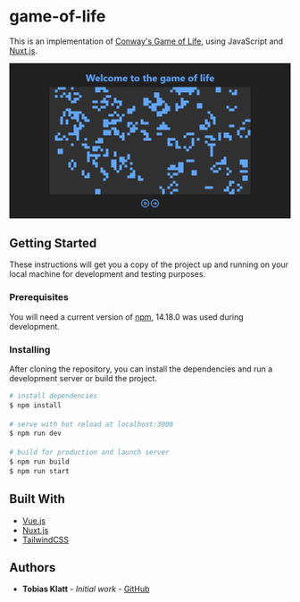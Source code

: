 # game-of-life

This is an implementation of [Conway's Game of Life](https://en.wikipedia.org/wiki/Conway%27s_Game_of_Life), using JavaScript and [Nuxt.js](https://nuxtjs.org).

![screenshot.png](./assets/screenshot.png)

## Getting Started

These instructions will get you a copy of the project up and running on your local machine for development and testing purposes.

### Prerequisites

You will need a current version of [npm](https://nodejs.org/en/), 14.18.0 was used during development.

### Installing

After cloning the repository, you can install the dependencies and run a development server or build the project.

```bash
# install dependencies
$ npm install

# serve with hot reload at localhost:3000
$ npm run dev

# build for production and launch server
$ npm run build
$ npm run start
```

## Built With

- [Vue.js](https://vuejs.org/)
- [Nuxt.js](https://nuxtjs.org)
- [TailwindCSS](https://v2.tailwindcss.com/docs)

## Authors

- **Tobias Klatt** - _Initial work_ - [GitHub](https://github.com/T0biWan/)